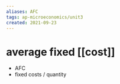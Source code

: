 ```yaml
---
aliases: AFC
tags: ap-microeconomics/unit3 
created: 2021-09-23
---
```


# average fixed [[cost]]

- AFC
- fixed costs / quantity

<!---->